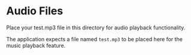 # Audio Files

Place your test.mp3 file in this directory for audio playback functionality.

The application expects a file named `test.mp3` to be placed here for the music playback feature.